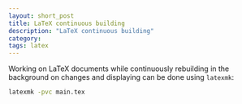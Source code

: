 ```yaml
---
layout: short_post
title: LaTeX continuous building
description: "LaTeX continuous building"
category:
tags: latex
---
```

Working on LaTeX documents while continuously rebuilding in the background on changes and
displaying can be done using `latexmk`:

```bash
latexmk -pvc main.tex
```
